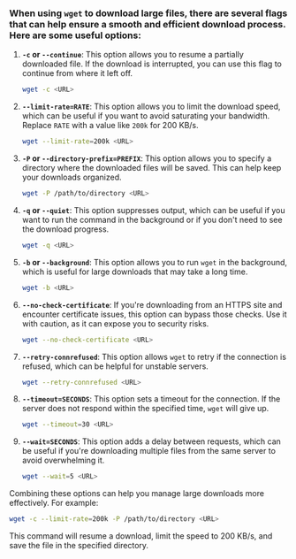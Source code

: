 ### When using `wget` to download large files, there are several flags that can help ensure a smooth and efficient download process. Here are some useful options:

1. **`-c` or `--continue`**: This option allows you to resume a partially downloaded file. If the download is interrupted, you can use this flag to continue from where it left off.

   ```bash
   wget -c <URL>
   ```

2. **`--limit-rate=RATE`**: This option allows you to limit the download speed, which can be useful if you want to avoid saturating your bandwidth. Replace `RATE` with a value like `200k` for 200 KB/s.

   ```bash
   wget --limit-rate=200k <URL>
   ```

3. **`-P` or `--directory-prefix=PREFIX`**: This option allows you to specify a directory where the downloaded files will be saved. This can help keep your downloads organized.

   ```bash
   wget -P /path/to/directory <URL>
   ```

4. **`-q` or `--quiet`**: This option suppresses output, which can be useful if you want to run the command in the background or if you don't need to see the download progress.

   ```bash
   wget -q <URL>
   ```

5. **`-b` or `--background`**: This option allows you to run `wget` in the background, which is useful for large downloads that may take a long time.

   ```bash
   wget -b <URL>
   ```

6. **`--no-check-certificate`**: If you're downloading from an HTTPS site and encounter certificate issues, this option can bypass those checks. Use it with caution, as it can expose you to security risks.

   ```bash
   wget --no-check-certificate <URL>
   ```

7. **`--retry-connrefused`**: This option allows `wget` to retry if the connection is refused, which can be helpful for unstable servers.

   ```bash
   wget --retry-connrefused <URL>
   ```

8. **`--timeout=SECONDS`**: This option sets a timeout for the connection. If the server does not respond within the specified time, `wget` will give up.

   ```bash
   wget --timeout=30 <URL>
   ```

9. **`--wait=SECONDS`**: This option adds a delay between requests, which can be useful if you're downloading multiple files from the same server to avoid overwhelming it.

   ```bash
   wget --wait=5 <URL>
   ```

Combining these options can help you manage large downloads more effectively. For example:

```bash
wget -c --limit-rate=200k -P /path/to/directory <URL>
```

This command will resume a download, limit the speed to 200 KB/s, and save the file in the specified directory.
